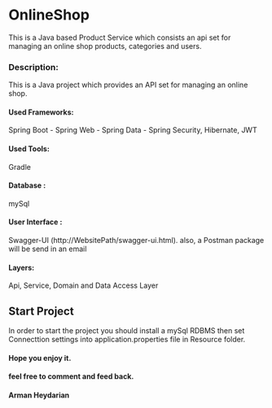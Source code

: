# OnlineShop
This is a Java based Product Service which consists an api set for managing an online shop products, categories and users.  

### Description:
This is a Java project which provides an API set for managing an online shop. 

#### Used Frameworks: 
Spring Boot - Spring Web - Spring Data - Spring Security, Hibernate, JWT 

#### Used Tools:
Gradle  

#### Database :
mySql

#### User Interface :
Swagger-UI (http://WebsitePath/swagger-ui.html). also, a Postman package will be send in an email

#### Layers: 
Api, Service, Domain and Data Access Layer

## Start Project
 In order to start the project you should install a mySql RDBMS then set Connecttion settings into application.properties file in Resource folder.
 
 
 #### Hope you enjoy it. 
 #### feel free to comment and feed back.

#### Arman Heydarian
